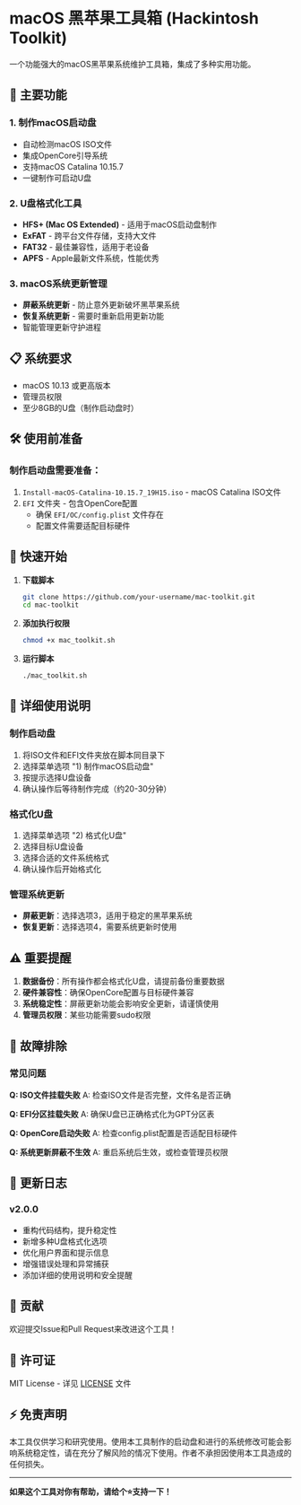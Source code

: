# macOS 黑苹果工具箱 (Hackintosh Toolkit)

一个功能强大的macOS黑苹果系统维护工具箱，集成了多种实用功能。

## 🚀 主要功能

### 1. 制作macOS启动盘
- 自动检测macOS ISO文件
- 集成OpenCore引导系统
- 支持macOS Catalina 10.15.7
- 一键制作可启动U盘

### 2. U盘格式化工具
- **HFS+ (Mac OS Extended)** - 适用于macOS启动盘制作
- **ExFAT** - 跨平台文件存储，支持大文件
- **FAT32** - 最佳兼容性，适用于老设备
- **APFS** - Apple最新文件系统，性能优秀

### 3. macOS系统更新管理
- **屏蔽系统更新** - 防止意外更新破坏黑苹果系统
- **恢复系统更新** - 需要时重新启用更新功能
- 智能管理更新守护进程

## 📋 系统要求

- macOS 10.13 或更高版本
- 管理员权限
- 至少8GB的U盘（制作启动盘时）

## 🛠️ 使用前准备

### 制作启动盘需要准备：
1. `Install-macOS-Catalina-10.15.7_19H15.iso` - macOS Catalina ISO文件
2. `EFI` 文件夹 - 包含OpenCore配置
   - 确保 `EFI/OC/config.plist` 文件存在
   - 配置文件需要适配目标硬件

## 🚀 快速开始

1. **下载脚本**
   ```bash
   git clone https://github.com/your-username/mac-toolkit.git
   cd mac-toolkit
   ```

2. **添加执行权限**
   ```bash
   chmod +x mac_toolkit.sh
   ```

3. **运行脚本**
   ```bash
   ./mac_toolkit.sh
   ```

## 📖 详细使用说明

### 制作启动盘
1. 将ISO文件和EFI文件夹放在脚本同目录下
2. 选择菜单选项 "1) 制作macOS启动盘"
3. 按提示选择U盘设备
4. 确认操作后等待制作完成（约20-30分钟）

### 格式化U盘
1. 选择菜单选项 "2) 格式化U盘"
2. 选择目标U盘设备
3. 选择合适的文件系统格式
4. 确认操作后开始格式化

### 管理系统更新
- **屏蔽更新**：选择选项3，适用于稳定的黑苹果系统
- **恢复更新**：选择选项4，需要系统更新时使用

## ⚠️ 重要提醒

1. **数据备份**：所有操作都会格式化U盘，请提前备份重要数据
2. **硬件兼容性**：确保OpenCore配置与目标硬件兼容
3. **系统稳定性**：屏蔽更新功能会影响安全更新，请谨慎使用
4. **管理员权限**：某些功能需要sudo权限

## 🔧 故障排除

### 常见问题

**Q: ISO文件挂载失败**
A: 检查ISO文件是否完整，文件名是否正确

**Q: EFI分区挂载失败**
A: 确保U盘已正确格式化为GPT分区表

**Q: OpenCore启动失败**
A: 检查config.plist配置是否适配目标硬件

**Q: 系统更新屏蔽不生效**
A: 重启系统后生效，或检查管理员权限

## 📝 更新日志

### v2.0.0
- 重构代码结构，提升稳定性
- 新增多种U盘格式化选项
- 优化用户界面和提示信息
- 增强错误处理和异常捕获
- 添加详细的使用说明和安全提醒

## 🤝 贡献

欢迎提交Issue和Pull Request来改进这个工具！

## 📄 许可证

MIT License - 详见 [LICENSE](LICENSE) 文件

## ⚡ 免责声明

本工具仅供学习和研究使用。使用本工具制作的启动盘和进行的系统修改可能会影响系统稳定性，请在充分了解风险的情况下使用。作者不承担因使用本工具造成的任何损失。

---

**如果这个工具对你有帮助，请给个⭐️支持一下！**